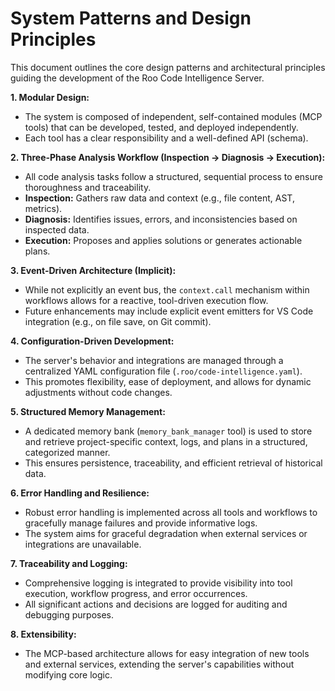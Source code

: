 # System Patterns and Design Principles

This document outlines the core design patterns and architectural principles guiding the development of the Roo Code Intelligence Server.

**1. Modular Design:**
   - The system is composed of independent, self-contained modules (MCP tools) that can be developed, tested, and deployed independently.
   - Each tool has a clear responsibility and a well-defined API (schema).

**2. Three-Phase Analysis Workflow (Inspection → Diagnosis → Execution):**
   - All code analysis tasks follow a structured, sequential process to ensure thoroughness and traceability.
   - **Inspection:** Gathers raw data and context (e.g., file content, AST, metrics).
   - **Diagnosis:** Identifies issues, errors, and inconsistencies based on inspected data.
   - **Execution:** Proposes and applies solutions or generates actionable plans.

**3. Event-Driven Architecture (Implicit):**
   - While not explicitly an event bus, the `context.call` mechanism within workflows allows for a reactive, tool-driven execution flow.
   - Future enhancements may include explicit event emitters for VS Code integration (e.g., on file save, on Git commit).

**4. Configuration-Driven Development:**
   - The server's behavior and integrations are managed through a centralized YAML configuration file (`.roo/code-intelligence.yaml`).
   - This promotes flexibility, ease of deployment, and allows for dynamic adjustments without code changes.

**5. Structured Memory Management:**
   - A dedicated memory bank (`memory_bank_manager` tool) is used to store and retrieve project-specific context, logs, and plans in a structured, categorized manner.
   - This ensures persistence, traceability, and efficient retrieval of historical data.

**6. Error Handling and Resilience:**
   - Robust error handling is implemented across all tools and workflows to gracefully manage failures and provide informative logs.
   - The system aims for graceful degradation when external services or integrations are unavailable.

**7. Traceability and Logging:**
   - Comprehensive logging is integrated to provide visibility into tool execution, workflow progress, and error occurrences.
   - All significant actions and decisions are logged for auditing and debugging purposes.

**8. Extensibility:**
   - The MCP-based architecture allows for easy integration of new tools and external services, extending the server's capabilities without modifying core logic.